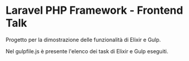 # Laravel PHP Framework - Frontend Talk

Progetto per la dimostrazione delle funzionalità di Elixir e Gulp.

Nel gulpfile.js è presente l'elenco dei task di Elixir e Gulp eseguiti.
